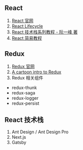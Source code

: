 ## React

1. [React 官网](https://reactjs.org/)
1. [React Lifecycle](http://projects.wojtekmaj.pl/react-lifecycle-methods-diagram/)
1. [React 技术栈系列教程 - 阮一峰 著](http://www.ruanyifeng.com/blog/2016/09/react-technology-stack.html)
1. [React 简易教程](react-simple-tutorial/README.md)

## Redux

1. [Redux 官网](https://redux.js.org/)
2. [A cartoon intro to Redux](https://code-cartoons.com/a-cartoon-intro-to-redux-3afb775501a6)
3. Redux 相关组件

- redux-thunk
- redux-saga
- redux-logger
- redux-persist

## React 技术栈

1. Ant Design / Ant Design Pro
2. Next.js
3. Gatsby
